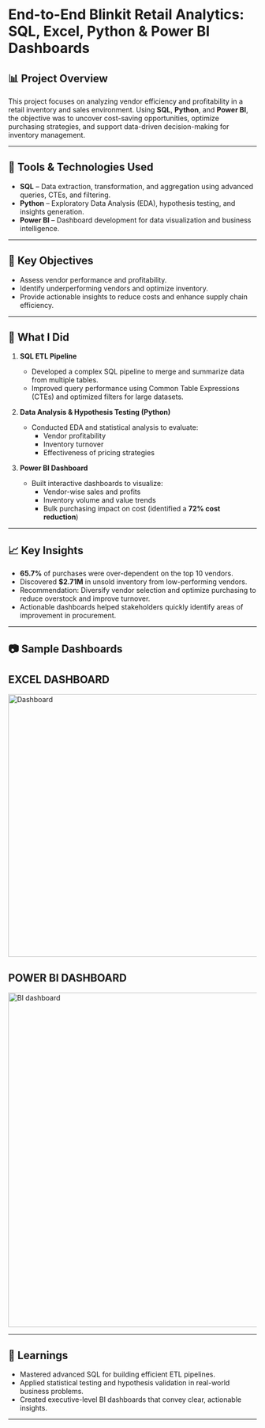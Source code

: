 # End-to-End Blinkit Retail Analytics: SQL, Excel, Python & Power BI Dashboards

## 📊 Project Overview

This project focuses on analyzing vendor efficiency and profitability in a retail inventory and sales environment. Using **SQL**, **Python**, and **Power BI**, the objective was to uncover cost-saving opportunities, optimize purchasing strategies, and support data-driven decision-making for inventory management.

---

## 🧰 Tools & Technologies Used

- **SQL** – Data extraction, transformation, and aggregation using advanced queries, CTEs, and filtering.
- **Python** – Exploratory Data Analysis (EDA), hypothesis testing, and insights generation.
- **Power BI** – Dashboard development for data visualization and business intelligence.

---

## 📌 Key Objectives

- Assess vendor performance and profitability.
- Identify underperforming vendors and optimize inventory.
- Provide actionable insights to reduce costs and enhance supply chain efficiency.

---

## 🚀 What I Did

1. **SQL ETL Pipeline**  
   - Developed a complex SQL pipeline to merge and summarize data from multiple tables.  
   - Improved query performance using Common Table Expressions (CTEs) and optimized filters for large datasets.

2. **Data Analysis & Hypothesis Testing (Python)**  
   - Conducted EDA and statistical analysis to evaluate:
     - Vendor profitability
     - Inventory turnover
     - Effectiveness of pricing strategies

3. **Power BI Dashboard**  
   - Built interactive dashboards to visualize:
     - Vendor-wise sales and profits
     - Inventory volume and value trends
     - Bulk purchasing impact on cost (identified a **72% cost reduction**)

---

## 📈 Key Insights

- **65.7%** of purchases were over-dependent on the top 10 vendors.
- Discovered **$2.71M** in unsold inventory from low-performing vendors.
- Recommendation: Diversify vendor selection and optimize purchasing to reduce overstock and improve turnover.
- Actionable dashboards helped stakeholders quickly identify areas of improvement in procurement.

---

## 📷 Sample Dashboards

## EXCEL DASHBOARD

<img width="1191" height="531" alt="Dashboard" src="https://github.com/user-attachments/assets/46ea9673-e29b-4506-856f-9e163f1093a1" />


## POWER BI DASHBOARD

<img width="1202" height="676" alt="BI dashboard" src="https://github.com/user-attachments/assets/aca7faac-94ae-4e3e-be45-b28dc5815ff0" />


---

## 🧠 Learnings

- Mastered advanced SQL for building efficient ETL pipelines.
- Applied statistical testing and hypothesis validation in real-world business problems.
- Created executive-level BI dashboards that convey clear, actionable insights.

---

